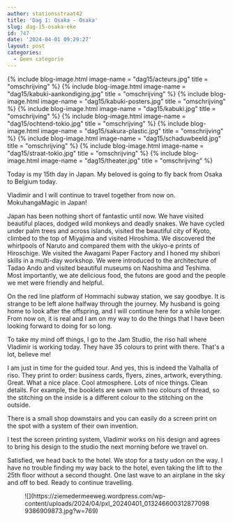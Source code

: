 ```yaml
---
author: stationsstraat42
title: 'Dag 1: Osaka - Osaka'
slug: dag-15-osaka-eke
id: 747
date: '2024-04-01 09:29:27'
layout: post
categories:
  - Geen categorie
---
```


{% include blog-image.html image-name = "dag15/acteurs.jpg" title = "omschrijving" %}
{% include blog-image.html image-name = "dag15/kabuki-aankondiging.jpg" title = "omschrijving" %}
{% include blog-image.html image-name = "dag15/kabuki-posters.jpg" title = "omschrijving" %}
{% include blog-image.html image-name = "dag15/kabuki.jpg" title = "omschrijving" %}
{% include blog-image.html image-name = "dag15/ochtend-tokio.jpg" title = "omschrijving" %}
{% include blog-image.html image-name = "dag15/sakura-plastic.jpg" title = "omschrijving" %}
{% include blog-image.html image-name = "dag15/schaduwbeeld.jpg" title = "omschrijving" %}
{% include blog-image.html image-name = "dag15/straat-tokio.jpg" title = "omschrijving" %}
{% include blog-image.html image-name = "dag15/theater.jpg" title = "omschrijving" %}

Today is my 15th day in Japan. My beloved is going to fly back from Osaka to Belgium today.


Vladimir and I will continue to travel together from now on. 
MokuhangaMagic in Japan!


Japan has been nothing short of fantastic until now. We have visited beautiful places, dodged wild monkeys and deadly snakes. We have cycled under palm trees and across islands, visited the beautiful city of Kyoto, climbed to the top of Miyajima and visited Hiroshima. We discovered the whirlpools of Naruto and compared them with the ukiyo-e prints of Hiroschige. We visited the Awagami Paper Factory and
I honed my shibori skills in a multi-day workshop.  We were introduced to the architecture of Tadao Ando and visited beautiful museums on Naoshima and Teshima. Most importantly, we ate delicious food, the futons are good and the people we met were friendly and helpful.


On the red line platform of Hommachi subway station, we say goodbye. It is strange to be left alone halfway through the journey. My husband is going home to look after the offspring, and I will continue here for a while longer. From now on, it is real and I am on my way to do the things that I have been looking forward to doing for so long.


To take my mind off things, I go to the Jam Studio, the riso hall where Vladimir is working today. They have 35 colours to print with there. That's a lot, believe me!


I am just in time for the guided tour. And yes, this is indeed the Valhalla of riso. They print to order: business cards, flyers, zines, artwork, everything. Great. What a nice place. Cool atmosphere. Lots of nice things. Clean details. For example, the booklets are sewn with two colours of thread, so the stitching on the inside is a different colour to the stitching on the outside.


There is a small shop downstairs and you can easily do a screen print on the spot with a system of their own invention. 


I test the screen printing system, Vladimir works on his design and agrees to bring his design to the studio the next morning before we travel on.


Satisfied, we head back to the hotel. We stop for a tasty udon on the way. I have no trouble finding my way back to the hotel, even taking the lift to the 25th floor without a second thought. One last wave to an airplane in the sky and off to bed. 
Ready to continue travelling.



<figure class="wp-block-image size-large">![](https://ziemedermeeweg.wordpress.com/wp-content/uploads/2024/04/pxl_20240401_0132466003128770989386909873.jpg?w=769)</figure>

